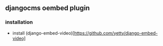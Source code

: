 ## djangocms oembed plugin

### installation

* install (django-embed-video)[https://github.com/yetty/django-embed-video]
